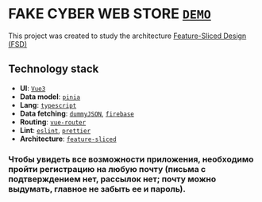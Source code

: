 # FAKE CYBER WEB STORE [`DEMO`](https://akosogorov.github.io/fake-cyber-web-store/)
This project was created to study the architecture [Feature-Sliced Design (FSD)](https://feature-sliced.design/)

## Technology stack

- **UI**: [`Vue3`](https://vuejs.org/)
- **Data model**: [`pinia`](https://pinia.vuejs.org/)
- **Lang**: [`typescript`](https://www.typescriptlang.org/)
- **Data fetching**: [`dummyJSON`](https://dummyjson.com/), [`firebase`](https://firebase.google.com/)
- **Routing**: [`vue-router`](https://router.vuejs.org/)
- **Lint**: [`eslint`](https://eslint.org/), [`prettier`](https://prettier.io/)
- **Architecture**: [`feature-sliced`](https://feature-sliced.design/)

### Чтобы увидеть все возможности приложения, необходимо пройти регистрацию на любую почту (письма с подтверждением нет, рассылок нет; почту можно выдумать, главное не забыть ее и пароль).